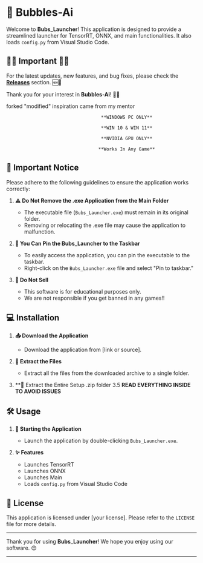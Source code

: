 # 🚀 Bubbles-Ai

Welcome to **Bubs_Launcher**! This application is designed to provide a streamlined launcher for TensorRT, ONNX, and main functionalities. It also loads `config.py` from Visual Studio Code.


## **🚨🚨 Important 🚨🚨**

For the latest updates, new features, and bug fixes, please check the **[Releases](https://github.com/KernFerm/Bubbles-Ai/releases)** section. 🆕🔧

Thank you for your interest in **Bubbles-Ai**! 🙏😊


forked "modified" inspiration came from my mentor

                                       **WINDOWS PC ONLY**

                                       **WIN 10 & WIN 11**

                                       **NVIDIA GPU ONLY**

                                      **Works In Any Game**


## 📌 Important Notice

Please adhere to the following guidelines to ensure the application works correctly:

1. **⚠️ Do Not Remove the .exe Application from the Main Folder**
   - The executable file (`Bubs_Launcher.exe`) must remain in its original folder.
   - Removing or relocating the .exe file may cause the application to malfunction.

2. **📎 You Can Pin the Bubs_Launcher to the Taskbar**
   - To easily access the application, you can pin the executable to the taskbar.
   - Right-click on the `Bubs_Launcher.exe` file and select "Pin to taskbar."

3. **🚫 Do Not Sell**
   - This software is for educational purposes only.
   - We are not responsible if you get banned in any games!!

## 💻 Installation

1. **📥 Download the Application**
   - Download the application from [link or source].

2. **📂 Extract the Files**
   - Extract all the files from the downloaded archive to a single folder.

3. **📂 Extract the Entire Setup .zip folder
3.5  **READ EVERYTHING INSIDE TO AVOID ISSUES**

## 🛠️ Usage

1. **🔄 Starting the Application**
   - Launch the application by double-clicking `Bubs_Launcher.exe`.

2. **✨ Features**
   - Launches TensorRT
   - Launches ONNX
   - Launches Main
   - Loads `config.py` from Visual Studio Code


## 📜 License

This application is licensed under [your license]. Please refer to the `LICENSE` file for more details.

---

Thank you for using **Bubs_Launcher**! We hope you enjoy using our software. 😊

---
